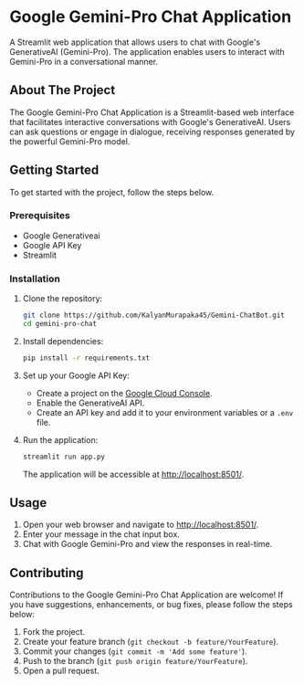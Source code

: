 # Google Gemini-Pro Chat Application

A Streamlit web application that allows users to chat with Google's GenerativeAI (Gemini-Pro). The application enables users to interact with Gemini-Pro in a conversational manner.

## About The Project

The Google Gemini-Pro Chat Application is a Streamlit-based web interface that facilitates interactive conversations with Google's GenerativeAI. Users can ask questions or engage in dialogue, receiving responses generated by the powerful Gemini-Pro model.

## Getting Started

To get started with the project, follow the steps below.

### Prerequisites

- Google Generativeai
- Google API Key
- Streamlit

### Installation

1. Clone the repository:

   ```bash
   git clone https://github.com/KalyanMurapaka45/Gemini-ChatBot.git
   cd gemini-pro-chat
   ```

2. Install dependencies:

   ```bash
   pip install -r requirements.txt
   ```

3. Set up your Google API Key:

   - Create a project on the [Google Cloud Console](https://console.cloud.google.com/).
   - Enable the GenerativeAI API.
   - Create an API key and add it to your environment variables or a `.env` file.

4. Run the application:

   ```bash
   streamlit run app.py
   ```

   The application will be accessible at [http://localhost:8501/](http://localhost:8501/).
   

## Usage

1. Open your web browser and navigate to [http://localhost:8501/](http://localhost:8501/).
2. Enter your message in the chat input box.
3. Chat with Google Gemini-Pro and view the responses in real-time.

## Contributing

Contributions to the Google Gemini-Pro Chat Application are welcome! If you have suggestions, enhancements, or bug fixes, please follow the steps below:

1. Fork the project.
2. Create your feature branch (`git checkout -b feature/YourFeature`).
3. Commit your changes (`git commit -m 'Add some feature'`).
4. Push to the branch (`git push origin feature/YourFeature`).
5. Open a pull request.

